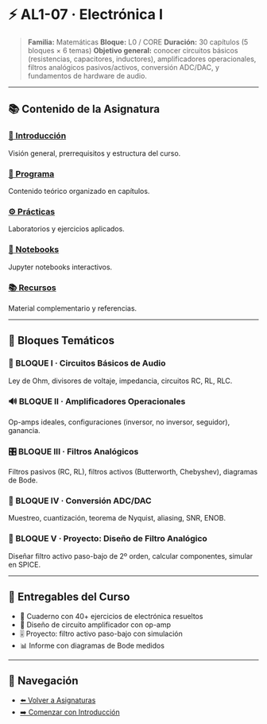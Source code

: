 # ⚡ AL1-07 · Electrónica I

> **Familia:** Matemáticas
> **Bloque:** L0 / CORE
> **Duración:** 30 capítulos (5 bloques × 6 temas)
> **Objetivo general:** conocer circuitos básicos (resistencias, capacitores, inductores), amplificadores operacionales, filtros analógicos pasivos/activos, conversión ADC/DAC, y fundamentos de hardware de audio.

---

## 📚 Contenido de la Asignatura

### [📖 Introducción](introduccion.md)
Visión general, prerrequisitos y estructura del curso.

### [📝 Programa](programa/)
Contenido teórico organizado en capítulos.

### [⚙️ Prácticas](practicas/)
Laboratorios y ejercicios aplicados.

### [📓 Notebooks](notebooks/)
Jupyter notebooks interactivos.

### [📚 Recursos](recursos/)
Material complementario y referencias.

---

## 🎯 Bloques Temáticos

### 🔌 BLOQUE I · Circuitos Básicos de Audio
Ley de Ohm, divisores de voltaje, impedancia, circuitos RC, RL, RLC.

### 🔊 BLOQUE II · Amplificadores Operacionales
Op-amps ideales, configuraciones (inversor, no inversor, seguidor), ganancia.

### 🎛️ BLOQUE III · Filtros Analógicos
Filtros pasivos (RC, RL), filtros activos (Butterworth, Chebyshev), diagramas de Bode.

### 🔄 BLOQUE IV · Conversión ADC/DAC
Muestreo, cuantización, teorema de Nyquist, aliasing, SNR, ENOB.

### 🚀 BLOQUE V · Proyecto: Diseño de Filtro Analógico
Diseñar filtro activo paso-bajo de 2º orden, calcular componentes, simular en SPICE.

---

## 🧾 Entregables del Curso

- 📒 Cuaderno con 40+ ejercicios de electrónica resueltos
- 🔧 Diseño de circuito amplificador con op-amp
- 🎚️ Proyecto: filtro activo paso-bajo con simulación
- 📊 Informe con diagramas de Bode medidos

---

## 🔗 Navegación

- [⬅️ Volver a Asignaturas](../)
- [➡️ Comenzar con Introducción](introduccion.md)
